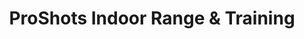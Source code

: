 ---
title: "ProShots Indoor Range & Training"
url: /rural-hall/proshots-indoor-range-and-training/
shop: weapons
---